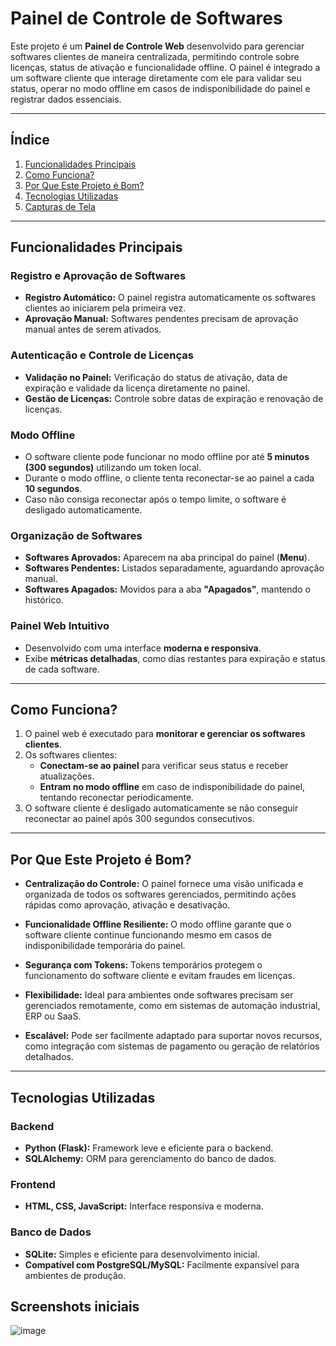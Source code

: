 # Painel de Controle de Softwares

Este projeto é um **Painel de Controle Web** desenvolvido para gerenciar softwares clientes de maneira centralizada, permitindo controle sobre licenças, status de ativação e funcionalidade offline. O painel é integrado a um software cliente que interage diretamente com ele para validar seu status, operar no modo offline em casos de indisponibilidade do painel e registrar dados essenciais.

---

## Índice
1. [Funcionalidades Principais](#funcionalidades-principais)
2. [Como Funciona?](#como-funciona)
3. [Por Que Este Projeto é Bom?](#por-que-este-projeto-é-bom)
4. [Tecnologias Utilizadas](#tecnologias-utilizadas)
5. [Capturas de Tela](#capturas-de-tela)

---

## Funcionalidades Principais

### Registro e Aprovação de Softwares
- **Registro Automático:** O painel registra automaticamente os softwares clientes ao iniciarem pela primeira vez.
- **Aprovação Manual:** Softwares pendentes precisam de aprovação manual antes de serem ativados.

### Autenticação e Controle de Licenças
- **Validação no Painel:** Verificação do status de ativação, data de expiração e validade da licença diretamente no painel.
- **Gestão de Licenças:** Controle sobre datas de expiração e renovação de licenças.

### Modo Offline
- O software cliente pode funcionar no modo offline por até **5 minutos (300 segundos)** utilizando um token local.
- Durante o modo offline, o cliente tenta reconectar-se ao painel a cada **10 segundos**.
- Caso não consiga reconectar após o tempo limite, o software é desligado automaticamente.

### Organização de Softwares
- **Softwares Aprovados:** Aparecem na aba principal do painel (**Menu**).
- **Softwares Pendentes:** Listados separadamente, aguardando aprovação manual.
- **Softwares Apagados:** Movidos para a aba **"Apagados"**, mantendo o histórico.

### Painel Web Intuitivo
- Desenvolvido com uma interface **moderna e responsiva**.
- Exibe **métricas detalhadas**, como dias restantes para expiração e status de cada software.

---

## Como Funciona?

1. O painel web é executado para **monitorar e gerenciar os softwares clientes**.
2. Os softwares clientes:
   - **Conectam-se ao painel** para verificar seus status e receber atualizações.
   - **Entram no modo offline** em caso de indisponibilidade do painel, tentando reconectar periodicamente.
3. O software cliente é desligado automaticamente se não conseguir reconectar ao painel após 300 segundos consecutivos.

---

## Por Que Este Projeto é Bom?

- **Centralização do Controle:**
  O painel fornece uma visão unificada e organizada de todos os softwares gerenciados, permitindo ações rápidas como aprovação, ativação e desativação.

- **Funcionalidade Offline Resiliente:**
  O modo offline garante que o software cliente continue funcionando mesmo em casos de indisponibilidade temporária do painel.

- **Segurança com Tokens:**
  Tokens temporários protegem o funcionamento do software cliente e evitam fraudes em licenças.

- **Flexibilidade:**
  Ideal para ambientes onde softwares precisam ser gerenciados remotamente, como em sistemas de automação industrial, ERP ou SaaS.

- **Escalável:**
  Pode ser facilmente adaptado para suportar novos recursos, como integração com sistemas de pagamento ou geração de relatórios detalhados.

---

## Tecnologias Utilizadas

### Backend
- **Python (Flask):** Framework leve e eficiente para o backend.
- **SQLAlchemy:** ORM para gerenciamento do banco de dados.

### Frontend
- **HTML, CSS, JavaScript:** Interface responsiva e moderna.

### Banco de Dados
- **SQLite:** Simples e eficiente para desenvolvimento inicial.
- **Compatível com PostgreSQL/MySQL:** Facilmente expansível para ambientes de produção.

## Screenshots iniciais
![image](https://github.com/user-attachments/assets/e1fd9781-b349-458b-bf59-7ce8a2f7e4d8)

